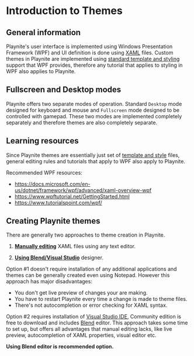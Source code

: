 # Introduction to Themes

General information
---------------------

Playnite's user interface is implemented using Windows Presentation Framework (WPF) and UI definition is done using [XAML](https://docs.microsoft.com/en-us/dotnet/framework/wpf/advanced/xaml-overview-wpf) files. Custom themes in Playnite are implemented using [standard template and styling](https://docs.microsoft.com/en-us/dotnet/framework/wpf/controls/styling-and-templating) support that WPF provides, therefore any tutorial that applies to styling in WPF also applies to Playnite.

Fullscreen and Desktop modes
---------------------

Playnite offers two separate modes of operation. Standard `Desktop` mode designed for keyboard and mouse and `Fullscreen` mode designed to be controlled with gamepad. These two modes are implemented completely separately and therefore themes are also completely separate.

Learning resources
---------------------

Since Playnite themes are essentially just set of [template and style](https://docs.microsoft.com/en-us/dotnet/framework/wpf/controls/styling-and-templating) files, general editing rules and tutorials that apply to WPF also apply to Playnite.

Recommended WPF resources:
* https://docs.microsoft.com/en-us/dotnet/framework/wpf/advanced/xaml-overview-wpf
* https://www.wpftutorial.net/GettingStarted.html
* https://www.tutorialspoint.com/wpf/

Creating Playnite themes
---------------------

There are generally two approaches to theme creation in Playnite.

1. **[Manually editing](manualEditing.md)** XAML files using any text editor.

2. **[Using Blend/Visual Studio](usingDesigner.md)** designer.

Option #1 doesn't require installation of any additional applications and themes can be generally created even using Notepad. However this approach has major disadvantages:
* You don't get live preview of changes your are making.
* You have to restart Playnite every time a change is made to theme files.
* There's not autocompletion or error checking for XAML syntax.

Option #2 requires installation of [Visual Studio IDE](https://visualstudio.microsoft.com/), Community edition is free to download and includes [Blend](https://docs.microsoft.com/en-us/visualstudio/designers/creating-a-ui-by-using-blend-for-visual-studio?view=vs-2019) editor. This approach takes some time to set up, but offers all advantages that manual editing lacks, like live preview, autocompletion of XAML properties, visual editor etc. 

**Using Blend editor is recommended option.**